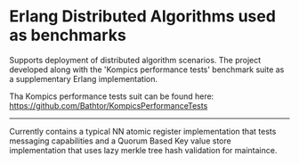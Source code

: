 Erlang Distributed Algorithms used as benchmarks
=================================================

Supports deployment of distributed algorithm scenarios.
The project developed along with the 'Kompics performance tests' benchmark suite as a supplementary Erlang implementation.

Tha Kompics performance tests suit can be found here:
https://github.com/Bathtor/KompicsPerformanceTests

---------

Currently contains a typical NN atomic register implementation that tests messaging capabilities and a Quorum Based Key value store implementation that uses lazy merkle tree hash validation for maintaince.
